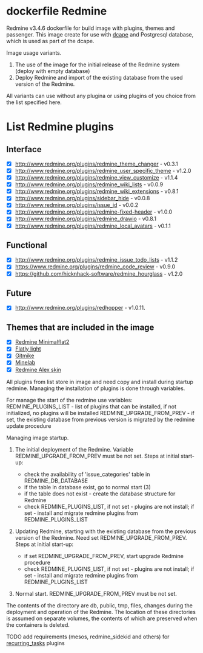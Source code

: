 
# dockerfile Redmine  

  Redmine v3.4.6 dockerfile for build image with plugins, themes and passenger.
  This image create for use with [dcape](https://github.com/dopos/dcape) and Postgresql database,
  which is used as part of the dcape.

  Image usage variants.
  1. The use of the image for the initial release of the Redmine system (deploy with empty database)
  2. Deploy Redmine and import of the existing database from the used version of the Redmine.

  All variants can use without any plugina or using plugins of you choice from the list specified here.

  # List Redmine plugins

  ## Interface

  * [x] http://www.redmine.org/plugins/redmine_theme_changer - v0.3.1
  * [x] http://www.redmine.org/plugins/redmine_user_specific_theme - v1.2.0
  * [x] http://www.redmine.org/plugins/redmine_view_customize - v1.1.4
  * [x] http://www.redmine.org/plugins/redmine_wiki_lists - v0.0.9
  * [x] http://www.redmine.org/plugins/redmine_wiki_extensions - v0.8.1
  * [x] http://www.redmine.org/plugins/sidebar_hide - v0.0.8  
  * [x] http://www.redmine.org/plugins/issue_id - v0.0.2
  * [x] http://www.redmine.org/plugins/redmine-fixed-header - v1.0.0
  * [x] http://www.redmine.org/plugins/redmine_drawio - v0.8.1
  * [x] http://www.redmine.org/plugins/redmine_local_avatars - v0.1.1

  ## Functional

  * [x] http://www.redmine.org/plugins/redmine_issue_todo_lists - v1.1.2
  * [x] https://www.redmine.org/plugins/redmine_code_review - v0.9.0
  * [x] https://github.com/hicknhack-software/redmine_hourglass - v1.2.0  

  ## Future

  * [x] http://www.redmine.org/plugins/redhopper - v1.0.11.

  ## Themes that are included in the image

  * [x] [Redmine Minimalflat2](https://github.com/akabekobeko/redmine-theme-minimalflat2)
  * [x] [Flatly light](https://github.com/Nitrino/flatly_light_redmine)
  * [x] [Gitmike](https://github.com/makotokw/redmine-theme-gitmike)
  * [x] [Minelab](https://github.com/jjanusch/minelab)
  * [x] [Redmine Alex skin](https://bitbucket.org/dkuk/redmine_alex_skin.git)

  All plugins from list store in image and need copy and install during startup redmine.
  Managing the installation of plugins is done through variables.



For manage the start of the redmine use variables:
	REDMINE_PLUGINS_LIST - list of plugins that can be installed, if not initialized, no plugins will be installed
	REDMINE_UPGRADE_FROM_PREV - if set, the existing database from previous version is migrated by the redmine update procedure

 Managing image startup.
  1. The initial deployment of the Redmine. Variable REDMINE_UPGRADE_FROM_PREV must be not set.
  Steps at initial start-up:
	 - check the availability of 'issue_categories' table in  REDMINE_DB_DATABASE
	 - if the table in database exist, go to normal start (3)
	 - if the table does not exist - create the database structure for Redmine
	 - check REDMINE_PLUGINS_LIST, if not set - plugins are not install; if set -
	   install and migrate redmine plugins from REDMINE_PLUGINS_LIST
  2. Updating Redmine, starting with the existing database from the previous version of the Redmine.
  	Need set REDMINE_UPGRADE_FROM_PREV.
	Steps at initial start-up:
	   - if set REDMINE_UPGRADE_FROM_PREV, start upgrade Redmine procedure
	   - check REDMINE_PLUGINS_LIST, if not set - plugins are not install; if set -
		 install and migrate redmine plugins from REDMINE_PLUGINS_LIST

  3. Normal start. REDMINE_UPGRADE_FROM_PREV must be not set.

The contents of the directory are db, public, tmp, files, changes during the deployment and operation of
the Redmine. The location of these directories is assumed on separate volumes, the contents of which are preserved
when the containers is deleted.

TODO add requirements (mesos, redmine_sidekid and others) for [recurring_tasks](https://www.redmine.org/plugins/redmine_recurring_tasks) plugins
